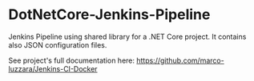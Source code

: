 # DotNetCore-Jenkins-Pipeline
Jenkins Pipeline using shared library for a .NET Core project. It contains also JSON configuration files.

See project's full documentation here: https://github.com/marco-luzzara/Jenkins-CI-Docker
